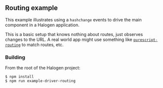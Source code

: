 ## Routing example

This example illustrates using a `hashchange` events to drive the main component in a Halogen application.

This is a basic setup that knows nothing about routes, just observes changes to the URL. A real world app might use something like [`purescript-routing`](https://github.com/slamdata/purescript-routing) to match routes, etc.

### Building

From the root of the Halogen project:

```
$ npm install
$ npm run example-driver-routing
```
